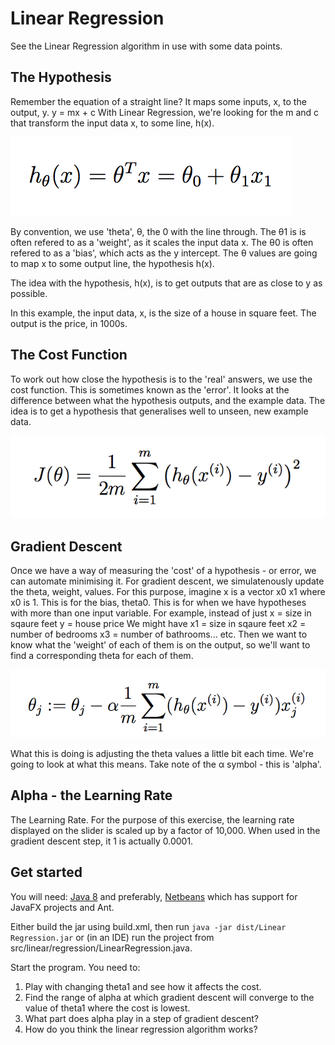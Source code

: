 # Linear Regression

See the Linear Regression algorithm in use with some data points.

## The Hypothesis

Remember the equation of a straight line? It maps some inputs, x, to the output, y.
y = mx + c
With Linear Regression, we're looking for the m and c that transform the input data x, to some line, h(x).

![](https://github.com/katharinebeaumont/Linear-Regression/blob/master/src/resources/hypothesis.png)

By convention, we use 'theta', θ, the 0 with the line through. The θ1 is is often refered to as a 'weight', as it scales the input data x. The θ0 is often refered to as a 'bias', which acts as the y intercept.
The θ values are going to map x to some output line, the hypothesis h(x). 

The idea with the hypothesis, h(x), is to get outputs that are as close to y as possible.

In this example, the input data, x, is the size of a house in square feet.
The output is the price, in 1000s.

## The Cost Function

To work out how close the hypothesis is to the 'real' answers, we use the cost function. This is sometimes known as the 'error'.
It looks at the difference between what the hypothesis outputs, and the example data. The idea is to get a hypothesis that generalises well to unseen, new example data.

![](https://github.com/katharinebeaumont/Linear-Regression/blob/master/src/resources/cost.png)

## Gradient Descent

Once we have a way of measuring the 'cost' of a hypothesis - or error, we can automate minimising it.
For gradient descent, we simulatenously update the theta, weight, values. 
For this purpose, imagine x is a vector 
  x0 
  x1
where x0 is 1. This is for the bias, theta0.
This is for when we have hypotheses with more than one input variable. For example, instead of just 
x = size in sqaure feet
y = house price
We might have
x1 = size in sqaure feet
x2 = number of bedrooms
x3 = number of bathrooms... etc.
Then we want to know what the 'weight' of each of them is on the output, so we'll want to find a corresponding theta for each of them.

![](https://github.com/katharinebeaumont/Linear-Regression/blob/master/src/resources/Gradient%20descent.png)

What this is doing is adjusting the theta values a little bit each time. We're going to look at what this means.
Take note of the α symbol - this is 'alpha'.

## Alpha - the Learning Rate

The Learning Rate. For the purpose of this exercise, the learning rate displayed on
the slider is scaled up by a factor of 10,000. When used in the gradient descent step, it
1 is actually 0.0001.

## Get started

You will need: [Java 8](http://www.oracle.com/technetwork/java/javase/downloads/jdk8-downloads-2133151.html) and preferably, [Netbeans](https://netbeans.org/) which has support for JavaFX projects and Ant.

Either build the jar using build.xml, then run `java -jar dist/Linear Regression.jar` or (in an IDE) run the project from src/linear/regression/LinearRegression.java.

Start the program. You need to:
1. Play with changing theta1 and see how it affects the cost.
2. Find the range of alpha at which gradient descent will converge to the value of 
theta1 where the cost is lowest.
3. What part does alpha play in a step of gradient descent?
4. How do you think the linear regression algorithm works? 
